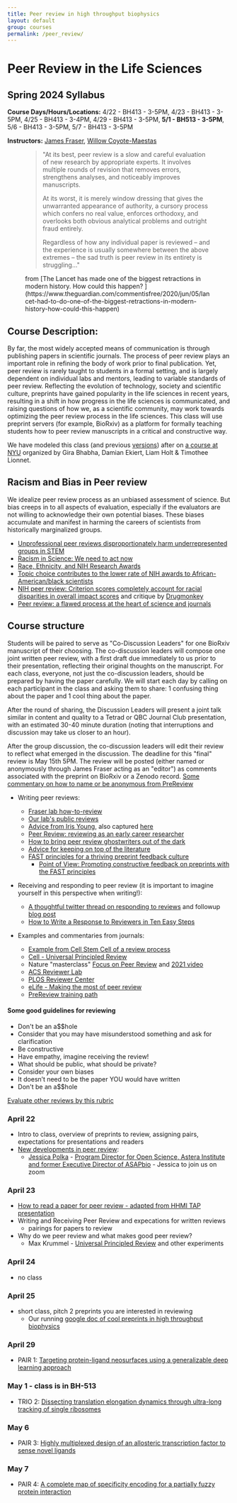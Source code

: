 ```yaml
---
title: Peer review in high throughput biophysics
layout: default
group: courses
permalink: /peer_review/
---
```


# Peer Review in the Life Sciences

## Spring 2024 Syllabus

**Course Days/Hours/Locations:**  4/22 - BH413 - 3-5PM, 4/23 - BH413 - 3-5PM, 4/25 - BH413 - 3-4PM, 4/29 - BH413 - 3-5PM, **5/1 - BH513 - 3-5PM**, 5/6 - BH413 - 3-5PM, 5/7 - BH413 - 3-5PM

**Instructors:** [James Fraser](mailto:jfraser@fraserlab.com), [Willow Coyote-Maestas](mailto:willow.coyote-maestas@ucsf.edu)

<figure>
<blockquote class="blockquote">
"At its best, peer review is a slow and careful evaluation of new research by appropriate experts. It involves multiple rounds of revision that removes errors, strengthens analyses, and noticeably improves manuscripts.

At its worst, it is merely window dressing that gives the unwarranted appearance of authority, a cursory process which confers no real value, enforces orthodoxy, and overlooks both obvious analytical problems and outright fraud entirely.

Regardless of how any individual paper is reviewed – and the experience is usually somewhere between the above extremes – the sad truth is peer review in its entirety is struggling..."
</blockquote>
  <figcaption class="blockquote-footer">
from [The Lancet has made one of the biggest retractions in modern history. How could this happen?
](https://www.theguardian.com/commentisfree/2020/jun/05/lancet-had-to-do-one-of-the-biggest-retractions-in-modern-history-how-could-this-happen)
  </figcaption>
</figure>

## Course Description:

By far, the most widely accepted means of communication is through publishing papers in scientific journals. The process of peer review plays an important role in refining the body of work prior to final publication. Yet, peer review is rarely taught to students in a formal setting, and is largely dependent on individual labs and mentors, leading to variable standards of peer review. Reflecting the evolution of technology, society and scientific culture, preprints have gained popularity in the life sciences in recent years, resulting in a shift in how progress in the life sciences is communicated, and raising questions of how we, as a scientific community, may work towards optimizing the peer review process in the life sciences. This class will use preprint servers (for example, BioRxiv) as a platform for formally teaching students how to peer review manuscripts in a critical and constructive way.

We have modeled this class (and previous [versions](/courses/)) after on [a course at NYU](http://bhabhaekiertlab.org/teaching) organized by Gira Bhabha, Damian Ekiert, Liam Holt & Timothee Lionnet.

## Racism and Bias in Peer review

We idealize peer review process as an unbiased assessment of science. But bias creeps in to all aspects of evaluation, especially if the evaluators are not willing to acknowledge their own potential biases. These biases accumulate and manifest in harming the careers of scientists from historically marginalized groups.

- [Unprofessional peer reviews disproportionately harm underrepresented groups in STEM](https://peerj.com/articles/8247/)
- [Racism in Science: We need to act now](https://elifesciences.org/articles/59636)
- [Race, Ethnicity, and NIH Research Awards](https://science.sciencemag.org/content/333/6045/1015)
- [Topic choice contributes to the lower rate of NIH awards to African-American/black scientists](https://advances.sciencemag.org/content/5/10/eaaw7238)
- [NIH peer review: Criterion scores completely account for racial disparities in overall impact scores](https://advances.sciencemag.org/content/6/23/eaaz4868) and critique by [Drugmonkey](https://twitter.com/drugmonkeyblog/status/1268647041007104001)
- [Peer review: a flawed process at the heart of science and journals](https://www.ncbi.nlm.nih.gov/pmc/articles/PMC1420798)

## Course structure

Students will be paired to serve as "Co-Discussion Leaders" for one BioRxiv manuscript of their choosing.  The co-discussion leaders will compose one joint written peer review, with a first draft due immediately to us prior to their presentation, reflecting their original thoughts on the manuscript. For each class, everyone, not just the co-discussion leaders, should be prepared by having the paper carefully. We will start each day by calling on each participant in the class and asking them to share: 1 confusing thing about the paper and 1 cool thing about the paper.

After the round of sharing, the Discussion Leaders will present a joint talk similar in content and quality to a Tetrad or QBC Journal Club presentation, with an estimated 30-40 minute duration (noting that interruptions and discussion may take us closer to an hour).

 After the group discussion, the co-discussion leaders will edit their review to reflect what emerged in the discussion. The deadline for this "final" review is May 15th 5PM. The review will be posted (either named or anonymously through James Fraser acting as an "editor") as comments associated with the preprint on BioRxiv or a Zenodo record. [Some commentary on how to name or be anonymous from PreReview](https://docs.google.com/document/d/1ikCjPLe5H3h-v7v77Cb31hh2zEz26oyz8bfpPo3JD9c/edit#heading=h.c8ej4u88lar4)

- Writing peer reviews:
    - [Fraser lab how-to-review](https://fraserlab.com/philosophy/peer_review_how_to/)
    - [Our lab's public reviews](/reviews)
    - [Advice from Iris Young](https://twitter.com/irisdyoung/status/1560390684489592832), also captured [here](/courses/peer_review_2024/iris_wisdom/)
    - [Peer Review: reviewing as an early career researcher](https://www.blopig.com/blog/2021/03/peer-review-reviewing-as-an-early-career-researcher/)
    - [How to bring peer review ghostwriters out of the dark](https://www.molbiolcell.org/doi/full/10.1091/mbc.E20-10-0642)
    - [Advice for keeping on top of the literature](https://fraserlab.com/2013/09/28/The-Fraser-Lab-method-of-following-the-scientific-literature/)
    - [FAST principles for a thriving preprint feedback culture](https://asapbio.org/fast-principles-for-preprint-feedback)
      - [Point of View: Promoting constructive feedback on preprints with the FAST principles](https://elifesciences.org/articles/78424?utm_source=feedly&utm_medium=webfeeds)

- Receiving and responding to peer review (it is important to imagine yourself in this perspective when writing!):
    - [A thoughtful twitter thread on responding to reviews](https://twitter.com/dsquintana/status/1119956899447889920?s=20) and followup [blog post](https://www.dsquintana.com/post/23_apr_2019_peer-review/)
    - [How to Write a Response to Reviewers in Ten Easy Steps](https://telliamedrevisited.wordpress.com/2020/07/15/how-to-write-a-response-to-reviewers-in-ten-easy-steps/)


- Examples and commentaries from journals:
    - [Example from Cell Stem Cell of a review process](http://cdn.fraserlab.com/courses/peer_review_2020/2019_saxe.pdf)
    - [Cell - Universal Principled Review](http://cdn.fraserlab.com/courses/peer_review_2020/2019_krummel.pdf)
    - Nature "masterclass" [Focus on Peer Review](https://masterclasses.nature.com/focus-on-peer-review-online-course/16605550) and [2021 video](https://www.youtube.com/watch?v=C0cchYD9hpY)
    - [ACS Reviewer Lab](https://www.acsreviewerlab.org/)
    - [PLOS Reviewer Center](https://plos.org/resources/for-reviewers/?utm_medium=ad&utm_source=twitter&utm_campaign=reviewercenter)
    - [eLife - Making the most of peer review](https://elifesciences.org/articles/12708)
    - [PreReview training path](https://content.prereview.org/openreviewers/)

#### Some good guidelines for reviewing

- Don't be an a$$hole
- Consider that you may have misunderstood something and ask for clarification
- Be constructive
- Have empathy, imagine receiving the review!
- What should be public, what should be private?
- Consider your own biases
- It doesn’t need to be the paper YOU would have written
- Don't be an a$$hole

[Evaluate other reviews by this rubric](https://zenodo.org/record/6471333#.YmhgdC-B1pR)

### April 22
- Intro to class, overview of preprints to review, assigning pairs, expectations for presentations and readers
- [New developments in peer review](https://docs.google.com/presentation/d/1Nynk84mch7Avs4E8ilox0zKN3knnEp1R_k2DweuNgvg/edit#slide=id.g244a3cc443b_0_846):
  - [Jessica Polka](https://en.wikipedia.org/wiki/Jessica_Polka) - [Program Director for Open Science, Astera Institute and former Executive Director of ASAPbio](https://asapbio.org/dt_team/jessica-polka) - Jessica to join us on zoom

### April 23
- [How to read a paper for peer review - adapted from HHMI TAP presentation](https://docs.google.com/presentation/d/1TC2RuZS-AaFM0-A-gUsss4bdwDYcZkHgSsK59baJQyc/edit?usp=sharing)
- Writing and Receiving Peer Review and expecations for written reviews
  - pairings for papers to review
- Why do we peer review and what makes good peer review?
  - Max Krummel - [Universal Principled Review](http://cdn.fraserlab.com/courses/peer_review_2020/2019_krummel.pdf) and other experiments

### April 24
- no class

### April 25
- short class, pitch 2 preprints you are interested in reviewing
  - Our running [google doc of cool preprints in high throughput biophysics](https://docs.google.com/document/d/134KFcL3tbGVxgTOSnreCOSr2cicbPuJFQkSTp3ZSRds/edit)

### April 29
- PAIR 1: [Targeting protein-ligand neosurfaces using a generalizable deep learning approach](https://www.biorxiv.org/content/10.1101/2024.03.25.585721v1)

### May 1 - class is in BH-513
- TRIO 2: [Dissecting translation elongation dynamics through ultra-long tracking of single ribosomes](https://www.biorxiv.org/content/10.1101/2024.04.08.588516v1)

### May 6
- PAIR 3: [Highly multiplexed design of an allosteric transcription factor to sense novel ligands](https://www.biorxiv.org/content/10.1101/2024.03.07.583947v2)

### May 7
- PAIR 4: [A complete map of specificity encoding for a partially fuzzy protein interaction](https://www.biorxiv.org/content/10.1101/2024.04.25.591103v1)